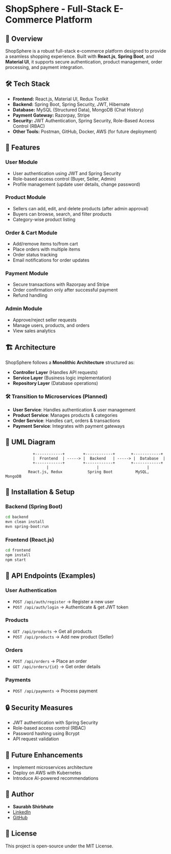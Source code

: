 # ShopSphere - Full-Stack E-Commerce Platform

## 📌 Overview
ShopSphere is a robust full-stack e-commerce platform designed to provide a seamless shopping experience. Built with **React.js**, **Spring Boot**, and **Material UI**, it supports secure authentication, product management, order processing, and payment integration.

## 🛠 Tech Stack
- **Frontend:** React.js, Material UI, Redux Toolkit
- **Backend:** Spring Boot, Spring Security, JWT, Hibernate
- **Database:** MySQL (Structured Data), MongoDB (Chat History)
- **Payment Gateway:** Razorpay, Stripe
- **Security:** JWT Authentication, Spring Security, Role-Based Access Control (RBAC)
- **Other Tools:** Postman, GitHub, Docker, AWS (for future deployment)

## 🚀 Features
### User Module
- User authentication using JWT and Spring Security
- Role-based access control (Buyer, Seller, Admin)
- Profile management (update user details, change password)

### Product Module
- Sellers can add, edit, and delete products (after admin approval)
- Buyers can browse, search, and filter products
- Category-wise product listing

### Order & Cart Module
- Add/remove items to/from cart
- Place orders with multiple items
- Order status tracking
- Email notifications for order updates

### Payment Module
- Secure transactions with Razorpay and Stripe
- Order confirmation only after successful payment
- Refund handling

### Admin Module
- Approve/reject seller requests
- Manage users, products, and orders
- View sales analytics

## 🏗 Architecture
ShopSphere follows a **Monolithic Architecture** structured as:
- **Controller Layer** (Handles API requests)
- **Service Layer** (Business logic implementation)
- **Repository Layer** (Database operations)

### 🛠 Transition to Microservices (Planned)
- **User Service**: Handles authentication & user management
- **Product Service**: Manages products & categories
- **Order Service**: Handles cart, orders & transactions
- **Payment Service**: Integrates with payment gateways

## 🔗 UML Diagram
```
            +------------+        +------------+       +------------+
            |  Frontend  | -----> |  Backend   | -----> |  Database  |
            +------------+        +------------+       +------------+
                  |                     |                     |
          React.js, Redux           Spring Boot          MySQL, MongoDB
```

## 🔧 Installation & Setup
### Backend (Spring Boot)
```sh
cd backend
mvn clean install
mvn spring-boot:run
```

### Frontend (React.js)
```sh
cd frontend
npm install
npm start
```

## 🔌 API Endpoints (Examples)
### User Authentication
- `POST /api/auth/register` → Register a new user
- `POST /api/auth/login` → Authenticate & get JWT token

### Products
- `GET /api/products` → Get all products
- `POST /api/products` → Add new product (Seller)

### Orders
- `POST /api/orders` → Place an order
- `GET /api/orders/{id}` → Get order details

### Payments
- `POST /api/payments` → Process payment

## 🔒 Security Measures
- JWT authentication with Spring Security
- Role-based access control (RBAC)
- Password hashing using Bcrypt
- API request validation

## 🚀 Future Enhancements
- Implement microservices architecture
- Deploy on AWS with Kubernetes
- Introduce AI-powered recommendations

## 📝 Author
- **Saurabh Shirbhate**  
- [LinkedIn](https://linkedin.com/in/saurabhshirbhate)  
- [GitHub](https://github.com/SSaurabhShirbhate)

## 📜 License
This project is open-source under the MIT License.
